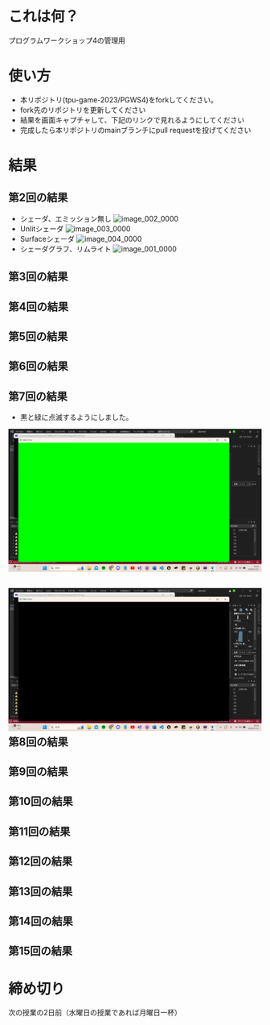 # これは何？
プログラムワークショップ4の管理用

# 使い方

- 本リポジトリ(tpu-game-2023/PGWS4)をforkしてください。
- fork先のリポジトリを更新してください
- 結果を画面キャプチャして、下記のリンクで見れるようにしてください
- 完成したら本リポジトリのmainブランチにpull requestを投げてください

# 結果

第2回の結果
- 
- シェーダ、エミッション無し
![image_002_0000](https://github.com/Fumirin16/PGWS4/assets/90897959/97a5bcde-4fd8-4603-bd57-d6389c00c0f1)
- Unlitシェーダ
![image_003_0000](https://github.com/Fumirin16/PGWS4/assets/90897959/66d73abe-7e37-43cc-a5f3-488219b8ab7f)
- Surfaceシェーダ
![image_004_0000](https://github.com/Fumirin16/PGWS4/assets/90897959/baf965d1-1b05-4589-8b20-c6fe4921bc1d)
- シェーダグラフ、リムライト
![image_001_0000](https://github.com/Fumirin16/PGWS4/assets/90897959/246a30a6-329e-47b8-9761-59b0c1c1bc73)

第3回の結果
-
第4回の結果
-
第5回の結果
-
第6回の結果
-
第7回の結果
-
- 黒と緑に点滅するようにしました。

![結果画像1](第７回結果その１.png)

![結果画像1](第７回結果その２.png)
第8回の結果
-
第9回の結果
-
第10回の結果
-
第11回の結果
-
第12回の結果
-
第13回の結果
-
第14回の結果
-
第15回の結果
-
# 締め切り
次の授業の2日前（水曜日の授業であれば月曜日一杯）
